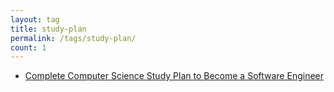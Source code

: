```yaml
---
layout: tag
title: study-plan
permalink: /tags/study-plan/
count: 1
---
```


- [Complete Computer Science Study Plan to Become a Software Engineer](https://samirpaulb.github.io/blog-jekyll/posts/complete-computer-science-study-plan-to-become-a-software-engineer/)
